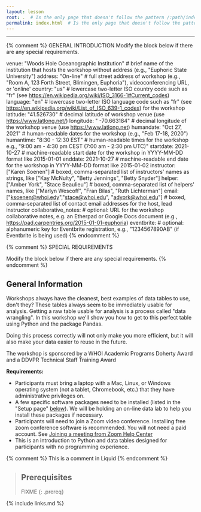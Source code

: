 ```yaml
---
layout: lesson
root: .  # Is the only page that doesn't follow the pattern /:path/index.html
permalink: index.html  # Is the only page that doesn't follow the pattern /:path/index.html
---
```




---
{% comment %}
GENERAL INTRODUCTION
Modify the block below if there are any special requirements.


venue: "Woods Hole Oceanographic Institution"        # brief name of the institution that hosts the workshop without address (e.g., "Euphoric State University")
address: "On-line"               # full street address of workshop (e.g., "Room A, 123 Forth Street, Blimingen, Euphoria"), videoconferencing URL, or 'online'
country: "us"                    # lowercase two-letter ISO country code such as "fr" (see https://en.wikipedia.org/wiki/ISO_3166-1#Current_codes) 
language: "en"                   # lowercase two-letter ISO language code such as "fr" (see https://en.wikipedia.org/wiki/List_of_ISO_639-1_codes) for the workshop
latitude: "41.526730"            # decimal latitude of workshop venue (use https://www.latlong.net/)
longitude: " -70.663184"         # decimal longitude of the workshop venue (use https://www.latlong.net)
humandate: "Oct 27, 2021"        # human-readable dates for the workshop (e.g., "Feb 17-18, 2020")
humantime: "8:30 - 12:30 EST"    # human-readable times for the workshop e.g., "9:00 am - 4:30 pm CEST (7:00 am - 2:30 pm UTC)"
startdate: 2021-10-27            # machine-readable start date for the workshop in YYYY-MM-DD format like 2015-01-01
enddate: 2021-10-27              # machine-readable end date for the workshop in YYYY-MM-DD format like 2015-01-02
instructor: ["Karen Soenen"]      # boxed, comma-separated list of instructors' names as strings, like ["Kay McNulty", "Betty Jennings", "Betty Snyder"]
helper: ["Amber York", "Stace Beaulieu"]     # boxed, comma-separated list of helpers' names, like ["Marlyn Wescoff", "Fran Bilas", "Ruth Lichterman"]
email: ["ksoenen@whoi.edy","stace@whoi.edu", "adyork@whoi.edu"]    # boxed, comma-separated list of contact email addresses for the host, lead instructor
collaborative_notes:  # optional: URL for the workshop collaborative notes, e.g. an Etherpad or Google Docs document (e.g., https://pad.carpentries.org/2015-01-01-euphoria)
eventbrite:           # optional: alphanumeric key for Eventbrite registration, e.g., "1234567890AB" (if Eventbrite is being used)
{% endcomment %}



{% comment %}
SPECIAL REQUIREMENTS

Modify the block below if there are any special requirements.
{% endcomment %}

<h2 id="general">General Information</h2>
Workshops always have the cleanest, best examples of data tables to use, don't they? These tables always seem to be immediately usable for analysis. Getting a raw table usable for analysis is a process called "data wrangling". In this workshop we'll show you how to get to this perfect table using Python and the package Pandas. 

Doing this process correctly will not only make you more efficient, but it will also make your data easier to reuse in the future. 

The workshop is sponsored by a WHOI Academic Programs Doherty Award and a DDVPR Technical Staff Training Award

<p id="requirements">
  <strong>Requirements:</strong> 
  <ul>
    <li>Participants must bring a laptop with a Mac, Linux, or Windows operating system (not a tablet, Chromebook, etc.) that they have administrative privileges on.</li>
    <li>A few specific software packages need to be installed (listed in the "Setup page" <a href="#setup">below</a>). We will be holding an on-line data lab to help you install these packages if necessary.</li>
    <li> Participants will need to join a Zoom video conference. Installing free zoom conference software is recommended.  You will not need a paid account. See <a href="https://support.zoom.us/hc/en-us/articles/201362193-Joining-a-Meeting">Joining a meeting from Zoom Help Center</a></li>
    <li>This is an introduction to Python and data tables designed for participants with no programming experience.
</li>
   </ul>   
</p>

<!-- this is an html comment -->

{% comment %} This is a comment in Liquid {% endcomment %}

> ## Prerequisites
>
> FIXME
{: .prereq}

{% include links.md %}
